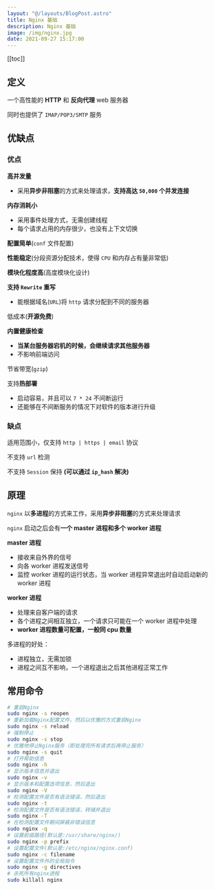 ```yaml
---
layout: "@/layouts/BlogPost.astro"
title: Nginx 基础
description: Nginx 基础
image: /img/nginx.jpg
date: 2021-09-27 15:17:00
---
```


[[toc]]

## 定义

一个高性能的 **HTTP** 和 **反向代理** web 服务器

同时也提供了 `IMAP/POP3/SMTP` 服务

## 优缺点

### 优点

**高并发量**
  - 采用**异步非阻塞**的方式来处理请求，**支持高达 `50,000` 个并发连接**

**内存消耗小**
  - 采用事件处理方式，无需创建线程
  - 每个请求占用的内存很少，也没有上下文切换

**配置简单**(`conf` 文件配置)

**性能稳定**(分段资源分配技术，使得 `CPU` 和内存占有量非常低)

**模块化程度高**(高度模块化设计)

**支持 `Rewrite` 重写**
  - 能根据域名(`URL`)将 `http` 请求分配到不同的服务器

低成本(**开源免费**)

**内置健康检查**
  - **当某台服务器宕机的时候，会继续请求其他服务器**
  - 不影响前端访问

节省带宽(`gzip`)

支持**热部署**
  - 启动容易，并且可以 `7 * 24` 不间断运行
  - 还能够在不间断服务的情况下对软件的版本进行升级

### 缺点

适用范围小，仅支持 `http | https | email` 协议

不支持 `url` 检测

不支持 `Session` 保持 **(可以通过 `ip_hash` 解决)**

## 原理

`nginx` 以**多进程**的方式来工作，采用**异步非阻塞**的方式来处理请求

`nginx` 启动之后会有**一个 master 进程和多个 worker 进程**

**master 进程**
  - 接收来自外界的信号
  - 向各 worker 进程发送信号
  - 监控 worker 进程的运行状态，当 worker 进程异常退出时自动启动新的 worker 进程

**worker 进程**
  - 处理来自客户端的请求
  - 各个进程之间相互独立，一个请求只可能在一个 worker 进程中处理
  - **worker 进程数量可配置，一般同 cpu 数量**

多进程的好处：
  - 进程独立，无需加锁
  - 进程之间互不影响，一个进程退出之后其他进程正常工作

## 常用命令

```bash
# 重启Nginx
sudo nginx -s reopen
# 重新加载Nginx配置文件，然后以优雅的方式重启Nginx
sudo nginx -s reload
# 强制停止
sudo nginx -s stop
# 优雅地停止Nginx服务（即处理完所有请求后再停止服务）
sudo nginx -s quit
# 打开帮助信息
sudo nginx -h
# 显示版本信息并退出
sudo nginx -v
# 显示版本和配置选项信息，然后退出
sudo nginx -V
# 检测配置文件是否有语法错误，然后退出
sudo nginx -t
# 检测配置文件是否有语法错误，转储并退出
sudo nginx -T
# 在检测配置文件期间屏蔽非错误信息
sudo nginx -q
# 设置前缀路径(默认是:/usr/share/nginx/)
sudo nginx -p prefix
# 设置配置文件(默认是:/etc/nginx/nginx.conf)
sudo nginx -c filename
# 设置配置文件外的全局指令
sudo nginx -g directives
# 杀死所有nginx进程
sudo killall nginx
```